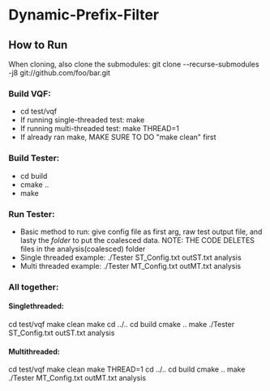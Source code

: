 # Dynamic-Prefix-Filter

## How to Run
When cloning, also clone the submodules: git clone --recurse-submodules -j8 git://github.com/foo/bar.git

### Build VQF:
- cd test/vqf
- If running single-threaded test: make
- If running multi-threaded test: make THREAD=1
- If already ran make, MAKE SURE TO DO "make clean" first

### Build Tester:
- cd build
- cmake ..
- make

### Run Tester:
- Basic method to run: give config file as first arg, raw test output file, and lasty the *folder* to put the coalesced data. NOTE: THE CODE DELETES files in the analysis(coalesced) folder
- Single threaded example: ./Tester ST_Config.txt outST.txt analysis
- Multi threaded example: ./Tester MT_Config.txt outMT.txt analysis

### All together:

#### Singlethreaded:
cd test/vqf
make clean
make
cd ../..
cd build
cmake ..
make
./Tester ST_Config.txt outST.txt analysis

#### Multithreaded:
cd test/vqf
make clean
make THREAD=1
cd ../..
cd build
cmake ..
make
./Tester MT_Config.txt outMT.txt analysis
